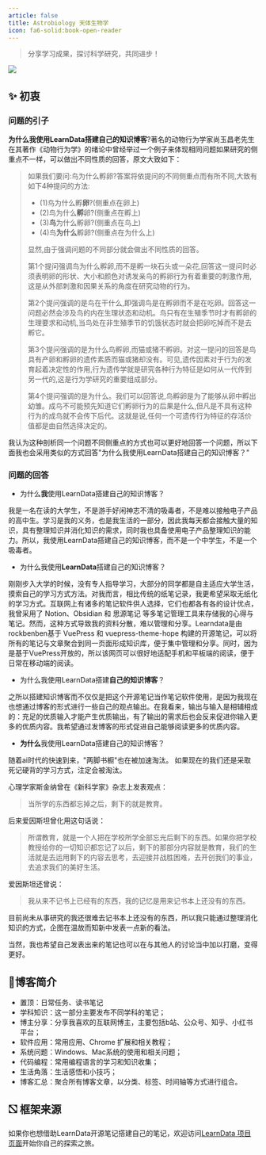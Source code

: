```yaml
---
article: false
title: Astrobiology 天体生物学
icon: fa6-solid:book-open-reader
---
```


> 分享学习成果，探讨科学研究，共同进步！

[![](https://img.shields.io/discord/1048780149899939881?color=%2385c8c8&label=Discord&logo=discord&style=for-the-badge)](https://discord.gg/PZTQfJ4GjX)

## ✨ 初衷
### 问题的引子
**为什么我使用LearnData搭建自己的知识博客**?著名的动物行为学家尚玉昌老先生在其著作《动物行为学》的绪论中曾经举过一个例子来体现相同问题如果研究的侧重点不一样，可以做出不同性质的回答，原文大致如下：
>如果我们要问:鸟为什么孵卵?答案将依提问的不同侧重点而有所不同,大致有如下4种提问的方法:
>
> - (1)鸟为什么孵**卵**?(侧重点在卵上)
> - (2)鸟为什么**孵**卵?(侧重点在孵上)
> - (3)**鸟**为什么孵卵?(侧重点在鸟上)
> - (4)鸟**为什么**孵卵?(侧重点在为什么上)
>
>显然,由于强调问题的不同部分就会做出不同性质的回答。
>
>第1个提问强调鸟为什么孵卵,而不是孵一块石头或一朵花,回答这一提问时必须表明卵的形状、大小和颜色对诱发亲鸟的孵卵行为有着重要的刺激作用,这是从外部刺激和因果关系的角度在研究动物的行为。
>
>第2个提问强调的是鸟在干什么,即强调鸟是在孵卵而不是在吃卵。回答这一问题必然会涉及鸟的内在生理状态和动机。鸟只有在生殖季节时才有孵卵的生理要求和动机,当鸟处在非生殖季节的饥饿状态时就会把卵吃掉而不是去孵它。
>
>第3个提问强调的是为什么鸟孵卵,而猫或猪不孵卵。对这一提问的回答是鸟具有产卵和孵卵的遗传素质而猫或猪却没有。可见,遗传因素对于行为的发育起着决定性的作用,行为遗传学就是研究各种行为特征是如何从一代传到另一代的,这是行为学研究的重要组成部分。
>
>第4个提问强调的是为什么。我们可以回答说,鸟孵卵是为了能够从卵中孵出幼雏。成鸟不可能预先知道它们孵卵行为的后果是什么,但凡是不具有这种行为的成鸟就不会传下后代。这就是说,任何一个可遗传行为特征的存活价值都是由自然选择决定的。
>
我认为这种剖析同一个问题不同侧重点的方式也可以更好地回答一个问题，所以下面我也会采用类似的方式回答"为什么我使用LearnData搭建自己的知识博客？"
### 问题的回答
- 为什么**我**使用LearnData搭建自己的知识博客？
>
我是一名在读的大学生，不是游手好闲神志不清的吸毒者，不是难以接触电子产品的高中生。学习是我的义务，也是我生活的一部分，因此我每天都会接触大量的知识，具有整理知识并消化知识的需求，同时我也具备使用电子产品整理知识的能力。所以，我使用LearnData搭建自己的知识博客，而不是一个中学生，不是一个吸毒者。
- 为什么我使用**LearnData**搭建自己的知识博客？
>
刚刚步入大学的时候，没有专人指导学习，大部分的同学都是自主适应大学生活，摸索自己的学习方式方法。对我而言，相比传统的纸笔记录，我更希望采取无纸化的学习方式。互联网上有诸多的笔记软件供人选择，它们也都各有各的设计优点，我曾采用了 Notion、Obsidian 和 思源笔记 等多笔记管理工具来存储我的心得与笔记。然而，这种方式导致我的资料分散，难以管理和分享。Learndata是由rockbenben基于 VuePress 和 vuepress-theme-hope 构建的开源笔记，可以将所有的笔记与文章聚合到同一页面形成知识库，便于集中管理和分享。同时，因为是基于VuePress开放的，所以该网页可以很好地适配手机和平板端的阅读，便于日常在移动端的阅读。
- 为什么我使用LearnData搭建**自己的知识博客**？
>
之所以搭建知识博客而不仅仅是把这个开源笔记当作笔记软件使用，是因为我现在也想通过博客的形式进行一些自己的观点输出。在我看来，输出与输入是相辅相成的：充足的优质输入才能产生优质输出，有了输出的需求后也会反来促进你输入更多的优质内容。我希望通过发博客的形式促进自己能够阅读更多的优质内容。
- **为什么**我使用LearnData搭建自己的知识博客？
>
随着ai时代的快速到来，"两脚书橱"也在被加速淘汰。
如果现在的我们还是采取死记硬背的学习方式，注定会被淘汰。
>
心理学家斯金纳曾在《新科学家》杂志上发表观点：
>当所学的东西都忘掉之后，剩下的就是教育。
>
后来爱因斯坦曾化用这句话说：
>所谓教育，就是一个人把在学校所学全部忘光后剩下的东西。如果你把学校教授给你的一切知识都忘记了以后，剩下的那部分内容就是教育，我们的生活就是去运用剩下的内容去思考，去迎接并战胜困难，去开创我们的事业，去追求我们的美好生活。
>
爱因斯坦还曾说：
>我从来不记书上已经有的东西，我的记忆是用来记书本上还没有的东西。
>
目前尚未从事研究的我还很难去记书本上还没有的东西，所以我只能通过整理消化知识的方式，企图在温故而知新中发表一点新的看法。

当然，我也希望自己发表出来的笔记也可以在与其他人的讨论当中加以打磨，变得更好。

## 📔博客简介
- 置顶：日常任务、读书笔记
- 学科知识：这一部分主要发布不同学科的笔记；
- 博主分享：分享我喜欢的互联网博主，主要包括b站、公众号、知乎、小红书平台；
- 软件应用：常用应用、Chrome 扩展和相关教程；
- 系统问题：Windows、Mac系统的使用和相关问题；
- 代码编程：常用编程语言的学习和知识收集；
- 生活角落：生活感悟和小技巧；
- 博客汇总：聚合所有博客文章，以分类、标签、时间轴等方式进行组合。

## ⛞ 框架来源
如果你也想借助LearnData开源笔记搭建自己的笔记，欢迎访问[LearnData 项目页面](https://github.com/rockbenben/LearnData)开始你自己的探索之旅。


